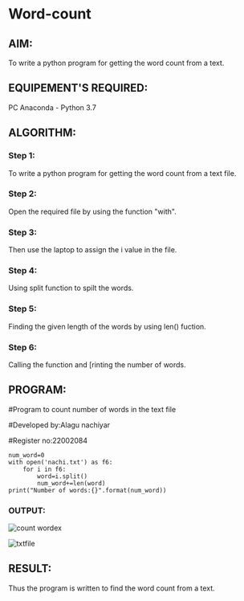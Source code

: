 # Word-count
## AIM:
To write a python program for getting the word count from a text.
## EQUIPEMENT'S REQUIRED: 
PC
Anaconda - Python 3.7
## ALGORITHM: 
### Step 1:
To write a python program for getting the word count from a text file.

### Step 2:
Open the required file by using the function "with".

### Step 3: 
Then use the laptop to assign the i value in the file.

### Step 4:
Using split function to spilt the words.

### Step 5:
Finding the given length of the words by using len() fuction.

### Step 6:
Calling the function and [rinting the number of words.

## PROGRAM:
#Program to count number of words in the text file

#Developed by:Alagu nachiyar

#Register no:22002084
```
num_word=0
with open('nachi.txt') as f6:
    for i in f6:
        word=i.split()
        num_word+=len(word)
print("Number of words:{}".format(num_word))
```

### OUTPUT:
![count wordex](https://user-images.githubusercontent.com/113497340/192227792-ff6a744e-c274-47f8-b03b-54150771cf56.png)


![txtfile](https://user-images.githubusercontent.com/113497340/192227844-eff7c233-9cfc-45b3-bd3b-ecf3fad4fe73.png)





## RESULT:
Thus the program is written to find the word count from a text.
